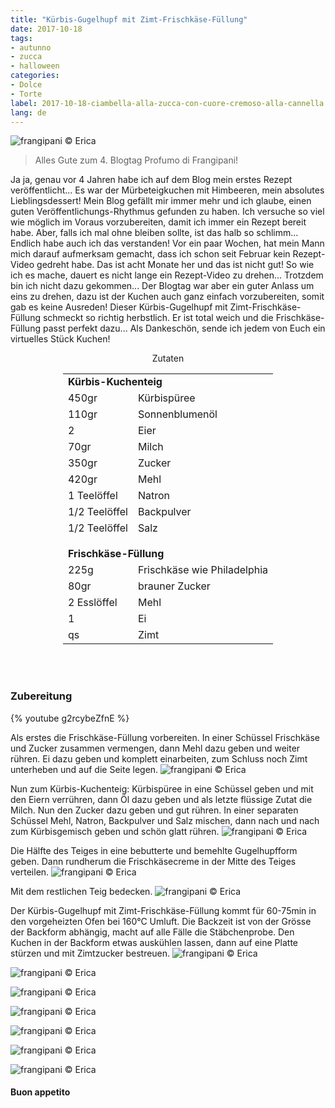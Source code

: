 ```yaml
---
title: "Kürbis-Gugelhupf mit Zimt-Frischkäse-Füllung"
date: 2017-10-18
tags:
- autunno
- zucca
- halloween
categories:
- Dolce
- Torte
label: 2017-10-18-ciambella-alla-zucca-con-cuore-cremoso-alla-cannella
lang: de 
---
```

![](../2017-10-18-ciambella-alla-zucca-con-cuore-cremoso-alla-cannella/header.jpg "frangipani © Erica")

> Alles Gute zum 4. Blogtag Profumo di Frangipani!

Ja ja, genau vor 4 Jahren habe ich auf dem Blog mein erstes Rezept veröffentlicht... Es war der Mürbeteigkuchen mit Himbeeren, mein absolutes Lieblingsdessert! Mein Blog gefällt mir immer mehr und ich glaube, einen guten Veröffentlichungs-Rhythmus gefunden zu haben. Ich versuche so viel wie möglich im Voraus vorzubereiten, damit ich immer ein Rezept bereit habe. Aber, falls ich mal ohne bleiben sollte, ist das halb so schlimm... Endlich habe auch ich das verstanden!
Vor ein paar Wochen, hat mein Mann mich darauf aufmerksam gemacht, dass ich schon seit Februar kein Rezept-Video gedreht habe. Das ist acht Monate her und das ist nicht gut! So wie ich es mache, dauert es nicht lange ein Rezept-Video zu drehen... Trotzdem bin ich nicht dazu gekommen... Der Blogtag war aber ein guter Anlass um eins zu drehen, dazu ist der Kuchen auch ganz einfach vorzubereiten, somit gab es keine Ausreden! Dieser Kürbis-Gugelhupf mit Zimt-Frischkäse-Füllung schmeckt so richtig herbstlich. Er ist total weich und die Frischkäse-Füllung passt perfekt dazu... Als Dankeschön, sende ich jedem von Euch ein virtuelles Stück Kuchen!

<div id="wrapper" style="text-align: center">
  <div id="yourdiv" style="display: inline-block;">
    <div class="ingredients">
      <div class="ingredients-title">Zutaten</div>
           <table>
        <tbody>
          <tr>
            <td colspan="2"><b>Kürbis-Kuchenteig</b></td>
          </tr>
          <tr>
            <td>450gr</td>
            <td>Kürbispüree</td>
          </tr>
          <tr>
            <td>110gr</td>
            <td>Sonnenblumenöl</td>
          </tr>
          <tr>
            <td>2</td>
            <td>Eier</td>
          </tr>
          <tr>
            <td>70gr</td>
            <td>Milch</td>
          </tr>
          <tr>
            <td>350gr</td>
            <td>Zucker</td>
          </tr>
          <tr>
            <td>420gr</td>
            <td>Mehl</td>
          </tr>
          <tr>
            <td>1 Teelöffel</td>
            <td>Natron</td>
          </tr>
          <tr>
            <td>1/2 Teelöffel</td>
            <td>Backpulver</td>
           </tr>
          <tr>
            <td>1/2 Teelöffel</td>
            <td>Salz</td>
          </tr>
          <tr style="height: 15px;"></tr>
          <tr>          
            <td colspan="2"><b>Frischkäse-Füllung</b></td>
          </tr>
          <tr>
            <td>225g</td>
            <td>Frischkäse wie Philadelphia</td>
          </tr>
          <tr>
            <td>80gr</td>
            <td>brauner Zucker</td>
          </tr>
          <tr>
            <td>2 Esslöffel</td>
            <td>Mehl</td>
          </tr>
          <tr>
            <td>1</td>
            <td>Ei</td>
          </tr>
          <tr>
            <td>qs</td>
            <td>Zimt</td>
          </tr>
        </tbody>
      </table>
      <br></br>
    </div>
  </div>
</div>


<h3>
  <font color="grey">
    <i class="fa-solid fa-gears"></i>
  </font> Zubereitung
</h3>

{% youtube g2rcybeZfnE %}

Als erstes die Frischkäse-Füllung vorbereiten. In einer Schüssel Frischkäse und Zucker zusammen vermengen, dann Mehl dazu geben und weiter rühren. Ei dazu geben und komplett einarbeiten, zum Schluss noch Zimt unterheben und auf die Seite legen.
![](../2017-10-18-ciambella-alla-zucca-con-cuore-cremoso-alla-cannella/cremadiformaggio.jpg "frangipani © Erica")

Nun zum Kürbis-Kuchenteig: Kürbispüree in eine Schüssel geben und mit den Eiern verrühren, dann Öl dazu geben und als letzte flüssige Zutat die Milch. Nun den Zucker dazu geben und gut rühren. In einer separaten Schüssel Mehl, Natron, Backpulver und Salz mischen, dann nach und nach zum Kürbisgemisch geben und schön glatt rühren.
![](../2017-10-18-ciambella-alla-zucca-con-cuore-cremoso-alla-cannella/impasto.jpg "frangipani © Erica")

Die Hälfte des Teiges in eine bebutterte und bemehlte Gugelhupfform geben. Dann rundherum die Frischkäsecreme in der Mitte des Teiges verteilen.
![](../2017-10-18-ciambella-alla-zucca-con-cuore-cremoso-alla-cannella/teglia1.jpg "frangipani © Erica")

Mit dem restlichen Teig bedecken.
![](../2017-10-18-ciambella-alla-zucca-con-cuore-cremoso-alla-cannella/teglia2.jpg "frangipani © Erica")

Der Kürbis-Gugelhupf mit Zimt-Frischkäse-Füllung kommt für 60-75min in den vorgeheizten Ofen bei 160°C Umluft. Die Backzeit ist von der Grösse der Backform abhängig, macht auf alle Fälle die Stäbchenprobe. Den Kuchen in der Backform etwas auskühlen lassen, dann auf eine Platte stürzen und mit Zimtzucker bestreuen.
![](../2017-10-18-ciambella-alla-zucca-con-cuore-cremoso-alla-cannella/risultato1.jpg "frangipani © Erica")

![](../2017-10-18-ciambella-alla-zucca-con-cuore-cremoso-alla-cannella/risultato2.jpg "frangipani © Erica")

![](../2017-10-18-ciambella-alla-zucca-con-cuore-cremoso-alla-cannella/risultato3.jpg "frangipani © Erica")

![](../2017-10-18-ciambella-alla-zucca-con-cuore-cremoso-alla-cannella/risultato4.jpg "frangipani © Erica")

![](../2017-10-18-ciambella-alla-zucca-con-cuore-cremoso-alla-cannella/risultato5.jpg "frangipani © Erica")

![](../2017-10-18-ciambella-alla-zucca-con-cuore-cremoso-alla-cannella/risultato6.jpg "frangipani © Erica")

![](../2017-10-18-ciambella-alla-zucca-con-cuore-cremoso-alla-cannella/risultato7.jpg "frangipani © Erica")

<h4>Buon appetito
  <font color="red">
    <i class="fa-regular fa-face-smile"></i>
  </font>
</h4>